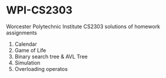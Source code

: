 # WPI-CS2303
Worcester Polytechnic Institute CS2303 solutions of homework assignments 
1. Calendar
2. Game of Life
3. Binary search tree & AVL Tree
4. Simulation
5. Overloading operatos
